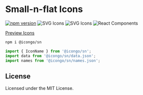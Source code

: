 Small-n-flat Icons
===

[![npm version](https://img.shields.io/npm/v/@icongo/sn.svg)](https://www.npmjs.com/package/@icongo/sn)
![SVG Icons](https://shields.io/badge/SVG-icons-green?logo=svg&style=flat)
![SVG Icons](https://shields.io/badge/TypeScript-Support-green?logo=TypeScript&style=flat)
![React Components](https://shields.io/badge/React-components-green?logo=react&style=flat)

[Preview Icons](http://icongo.github.io/#/icons/sn)

```bash
npm i @icongo/sn
```

```jsx
import { IconName } from '@icongo/sn';
import data from '@icongo/sn/data.json';
import names from '@icongo/sn/names.json';
```

## License

Licensed under the MIT License.